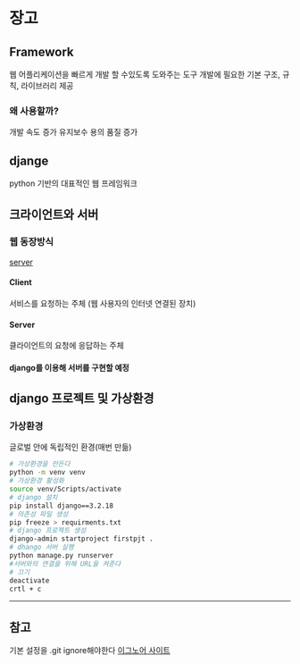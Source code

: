 # 장고

## Framework
웹 어플리케이션을 빠르게 개발 할 수있도록 도와주는 도구
개발에 필요한 기본 구조, 규칙, 라이브러리 제공

### 왜 사용할까?
개발 속도 증가
유지보수 용의 품질 증가

## djange
python 기반의 대표적인 웹 프레임워크

## 크라이언트와 서버
### 웹 동장방식
[server](server.png)
#### Client
서비스를 요청하는 주체
(웹 사용자의 인터넷 연결된 장치)

#### Server
클라이언트의 요청에 응답하는 주체

#### django를 이용해 서버를 구현할 예정


## django 프로젝트 및 가상환경
### 가상환경
글로벌 안에 독립적인 환경(매번 만듦)
```Bash
# 가상환경을 만든다
python -m venv venv
# 가상환경 활성화
source venv/Scripts/activate
# django 설치
pip install django==3.2.18
# 의존성 파일 생성
pip freeze > requirments.txt
# django 프로젝트 생성
django-admin startproject firstpjt .
# dhango 서버 실행
python manage.py runserver
#서버와의 연결을 위해 URL을 켜준다
# 끄기
deactivate
crtl + c
```
---
## 참고
기본 설정을 .git ignore해야한다
[이그노어 사이트](https://www.toptal.com/developers/gitignore/)

